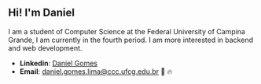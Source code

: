 <h2> Hi! I'm Daniel </h2>
<p> I am a student of Computer Science at the Federal University of Campina Grande, I am currently in the fourth period. I am more interested in backend and web development. </p>

- **Linkedin**: [Daniel Gomes](https://www.linkedin.com/in/daniel-gomes-3a5ba2206/)
- **Email**: daniel.gomes.lima@ccc.ufcg.edu.br
<a> 🚀 🔥 </a>
